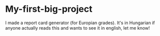 # My-first-big-project
I made a report card generator (for Europian grades). It's in Hungarian if anyone actually reads this and wants to see it in english, let me know!
